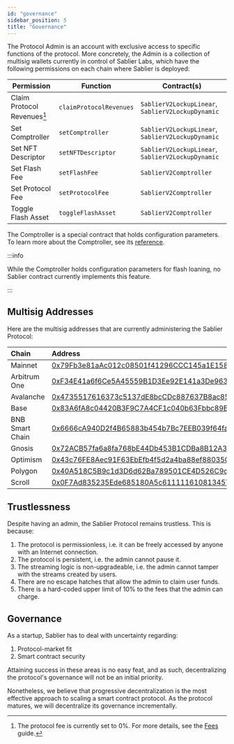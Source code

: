 ```yaml
---
id: "governance"
sidebar_position: 5
title: "Governance"
---
```


The Protocol Admin is an account with exclusive access to specific functions of the protocol. More concretely, the Admin
is a collection of multisig wallets currently in control of Sablier Labs, which have the following permissions on each
chain where Sablier is deployed:

| Permission                  | Function                | Contract(s)                                       |
| --------------------------- | ----------------------- | ------------------------------------------------- |
| Claim Protocol Revenues[^1] | `claimProtocolRevenues` | `SablierV2LockupLinear`, `SablierV2LockupDynamic` |
| Set Comptroller             | `setComptroller`        | `SablierV2LockupLinear`, `SablierV2LockupDynamic` |
| Set NFT Descriptor          | `setNFTDescriptor`      | `SablierV2LockupLinear`, `SablierV2LockupDynamic` |
| Set Flash Fee               | `setFlashFee`           | `SablierV2Comptroller`                            |
| Set Protocol Fee            | `setProtocolFee`        | `SablierV2Comptroller`                            |
| Toggle Flash Asset          | `toggleFlashAsset`      | `SablierV2Comptroller`                            |

The Comptroller is a special contract that holds configuration parameters. To learn more about the Comptroller, see its
[reference](/contracts/v2/reference/core/contract.SablierV2Comptroller).

:::info

While the Comptroller holds configuration parameters for flash loaning, no Sablier contract currently implements this
feature.

:::

## Multisig Addresses

Here are the multisig addresses that are currently administering the Sablier Protocol:

| Chain           | Address                                                                                                                          |
| :-------------- | :------------------------------------------------------------------------------------------------------------------------------- |
| Mainnet         | [0x79Fb3e81aAc012c08501f41296CCC145a1E15844](https://etherscan.io/address/0x79Fb3e81aAc012c08501f41296CCC145a1E15844)            |
| Arbitrum One    | [0xF34E41a6f6Ce5A45559B1D3Ee92E141a3De96376](https://arbiscan.io/address/0xF34E41a6f6Ce5A45559B1D3Ee92E141a3De96376)             |
| Avalanche       | [0x4735517616373c5137dE8bcCDc887637B8ac85Ce](https://snowtrace.io/address/0x4735517616373c5137dE8bcCDc887637B8ac85Ce)            |
| Base            | [0x83A6fA8c04420B3F9C7A4CF1c040b63Fbbc89B66](https://basescan.org/address/0x83A6fA8c04420B3F9C7A4CF1c040b63Fbbc89B66)            |
| BNB Smart Chain | [0x6666cA940D2f4B65883b454b7Bc7EEB039f64fa3](https://bscscan.com/address/0x6666cA940D2f4B65883b454b7Bc7EEB039f64fa3)             |
| Gnosis          | [0x72ACB57fa6a8fa768bE44Db453B1CDBa8B12A399](https://gnosisscan.io/address/0x72ACB57fa6a8fa768bE44Db453B1CDBa8B12A399)           |
| Optimism        | [0x43c76FE8Aec91F63EbEfb4f5d2a4ba88ef880350](https://optimistic.etherscan.io/address/0x43c76FE8Aec91F63EbEfb4f5d2a4ba88ef880350) |
| Polygon         | [0x40A518C5B9c1d3D6d62Ba789501CE4D526C9d9C6](https://polygonscan.com/address/0x40A518C5B9c1d3D6d62Ba789501CE4D526C9d9C6)         |
| Scroll          | [0x0F7Ad835235Ede685180A5c611111610813457a9](https://scrollscan.com/address/0x0F7Ad835235Ede685180A5c611111610813457a9)          |

## Trustlessness

Despite having an admin, the Sablier Protocol remains trustless. This is because:

1. The protocol is permissionless, i.e. it can be freely accessed by anyone with an Internet connection.
2. The protocol is persistent, i.e. the admin cannot pause it.
3. The streaming logic is non-upgradeable, i.e. the admin cannot tamper with the streams created by users.
4. There are no escape hatches that allow the admin to claim user funds.
5. There is a hard-coded upper limit of 10% to the fees that the admin can charge.

## Governance

As a startup, Sablier has to deal with uncertainty regarding:

1. Protocol-market fit
2. Smart contract security

Attaining success in these areas is no easy feat, and as such, decentralizing the protocol's governance will not be an
initial priority.

Nonetheless, we believe that progressive decentralization is the most effective approach to scaling a smart contract
protocol. As the protocol matures, we will decentralize its governance incrementally.

[^1]: The protocol fee is currently set to 0%. For more details, see the [Fees](/concepts/protocol/fees) guide.
